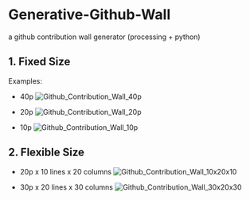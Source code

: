 # Generative-Github-Wall
a github contribution wall generator
(processing + python)

## 1. Fixed Size
Examples:
- 40p
![Github_Contribution_Wall_40p](https://user-images.githubusercontent.com/106049890/172056567-f161f171-7ab8-4d30-802d-ac9b45fbd438.png)

- 20p
![Github_Contribution_Wall_20p](https://user-images.githubusercontent.com/106049890/172056579-3627eb8a-b718-4409-ba95-f4edc553908e.png)

- 10p
![Github_Contribution_Wall_10p](https://user-images.githubusercontent.com/106049890/172056583-a050e06b-513a-43d6-a83a-003851f861fd.png)

## 2. Flexible Size

- 20p x 10 lines x 20 columns
![Github_Contribution_Wall_10x20x10](https://user-images.githubusercontent.com/106049890/172164640-ccb2c226-fc49-4d39-b97e-c05c33e044b4.png)

- 30p x 20 lines x 30 columns
![Github_Contribution_Wall_30x20x30](https://user-images.githubusercontent.com/106049890/172164689-8aa2f304-efac-4a73-bdc1-52150597a5b7.png)
